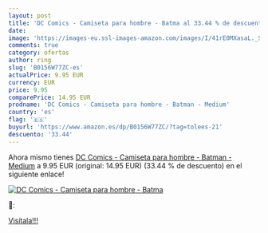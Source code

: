 ```yaml
---
layout: post
title: 'DC Comics - Camiseta para hombre - Batma al 33.44 % de descuento'
date: 
image: 'https://images-eu.ssl-images-amazon.com/images/I/41rE0MXasaL._SL200_.jpg'
comments: true
category: ofertas
author: ring
slug: 'B0156W77ZC-es'
actualPrice: 9.95 EUR
currency: EUR
price: 9.95
comparePrice: 14.95 EUR
prodname: 'DC Comics - Camiseta para hombre - Batman - Medium'
country: 'es'
flag: '🇪🇸'
buyurl: 'https://www.amazon.es/dp/B0156W77ZC/?tag=tolees-21'
descuento: '33.44'
---
```


Ahora mismo tienes [DC Comics - Camiseta para hombre - Batman - Medium](https://www.amazon.es/dp/B0156W77ZC/?tag=tolees-21) a 9.95 EUR (original: 14.95 EUR) (33.44 %  de descuento) en el siguiente enlace!

[![DC Comics - Camiseta para hombre - Batma](https://images-eu.ssl-images-amazon.com/images/I/41rE0MXasaL._SL200_.jpg)](https://www.amazon.es/dp/B0156W77ZC/?tag=tolees-21)

🔎:


[Visítala!!!](https://www.amazon.es/dp/B0156W77ZC/?tag=tolees-21)
